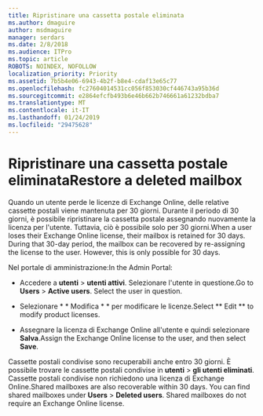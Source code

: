```yaml
---
title: Ripristinare una cassetta postale eliminata
ms.author: dmaguire
author: msdmaguire
manager: serdars
ms.date: 2/8/2018
ms.audience: ITPro
ms.topic: article
ROBOTS: NOINDEX, NOFOLLOW
localization_priority: Priority
ms.assetid: 7b5b4e06-6943-4b2f-b8e4-cdaf13e65c77
ms.openlocfilehash: fc27604014531cc056f853030cf446743a95b36d
ms.sourcegitcommit: e2864efcfb493b6e46b662b746661a61232bdba7
ms.translationtype: MT
ms.contentlocale: it-IT
ms.lasthandoff: 01/24/2019
ms.locfileid: "29475628"
---
```

# <a name="restore-a-deleted-mailbox"></a><span data-ttu-id="e57b8-102">Ripristinare una cassetta postale eliminata</span><span class="sxs-lookup"><span data-stu-id="e57b8-102">Restore a deleted mailbox</span></span>

<span data-ttu-id="e57b8-p101">Quando un utente perde le licenze di Exchange Online, delle relative cassette postali viene mantenuta per 30 giorni. Durante il periodo di 30 giorni, è possibile ripristinare la cassetta postale assegnando nuovamente la licenza per l'utente. Tuttavia, ciò è possibile solo per 30 giorni.</span><span class="sxs-lookup"><span data-stu-id="e57b8-p101">When a user loses their Exchange Online license, their mailbox is retained for 30 days. During that 30-day period, the mailbox can be recovered by re-assigning the license to the user. However, this is only possible for 30 days.</span></span>
  
<span data-ttu-id="e57b8-106">Nel portale di amministrazione:</span><span class="sxs-lookup"><span data-stu-id="e57b8-106">In the Admin Portal:</span></span>
  
- <span data-ttu-id="e57b8-p102">Accedere a **utenti** \> **utenti attivi**. Selezionare l'utente in questione.</span><span class="sxs-lookup"><span data-stu-id="e57b8-p102">Go to **Users** \> **Active users**. Select the user in question.</span></span>
    
- <span data-ttu-id="e57b8-109">Selezionare \* \* Modifica \* \* per modificare le licenze.</span><span class="sxs-lookup"><span data-stu-id="e57b8-109">Select \*\* Edit \*\* to modify product licenses.</span></span> 
    
- <span data-ttu-id="e57b8-110">Assegnare la licenza di Exchange Online all'utente e quindi selezionare **Salva**.</span><span class="sxs-lookup"><span data-stu-id="e57b8-110">Assign the Exchange Online license to the user, and then select **Save**.</span></span>
    
<span data-ttu-id="e57b8-p103">Cassette postali condivise sono recuperabili anche entro 30 giorni. È possibile trovare le cassette postali condivise in **utenti** \> **gli utenti eliminati**. Cassette postali condivise non richiedono una licenza di Exchange Online.</span><span class="sxs-lookup"><span data-stu-id="e57b8-p103">Shared mailboxes are also recoverable within 30 days. You can find shared mailboxes under **Users** \> **Deleted users**. Shared mailboxes do not require an Exchange Online license.</span></span>
  

